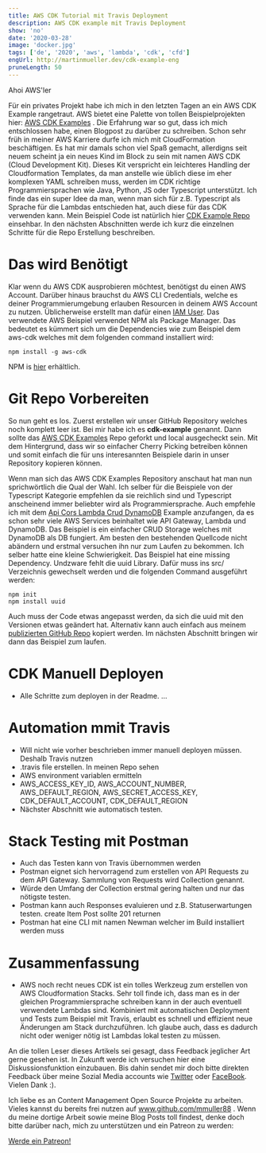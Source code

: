 ```yaml
---
title: AWS CDK Tutorial mit Travis Deployment
description: AWS CDK example mit Travis Deployment
show: 'no'
date: '2020-03-28'
image: 'docker.jpg'
tags: ['de', '2020', 'aws', 'lambda', 'cdk', 'cfd']
engUrl: http://martinmueller.dev/cdk-example-eng
pruneLength: 50
---
```


Ahoi AWS'ler

Für ein privates Projekt habe ich mich in den letzten Tagen an ein AWS CDK Example rangetraut. AWS bietet eine Palette von tollen Beispielprojekten hier: [AWS CDK Examples](https://github.com/aws-samples/aws-cdk-examples) . Die Erfahrung war so gut, dass ich mich entschlossen habe, einen Blogpost zu darüber zu schreiben. Schon sehr früh in meiner AWS Karriere durfe ich mich mit CloudFormation beschäftigen. Es hat mir damals schon viel Spaß gemacht, allerdigns seit neuem scheint ja ein neues Kind im Block zu sein mit namen AWS CDK (Cloud Development Kit). Dieses Kit verspricht ein leichteres Handling der Cloudformation Templates, da man anstelle wie üblich diese im eher komplexen YAML schreiben muss, werden im CDK richtige Programmiersprachen wie Java, Python, JS oder Typescript unterstützt. Ich finde das ein super Idee da man, wenn man sich für z.B. Typescript als Sprache für die Lambdas entschieden hat, auch diese für das CDK verwenden kann.
Mein Beispiel Code ist natürlich hier [CDK Example Repo](https://github.com/mmuller88/cdk-example) einsehbar. In den nächsten Abschnitten werde ich kurz die einzelnen Schritte für die Repo Erstellung beschreiben.

# Das wird Benötigt
Klar wenn du AWS CDK ausprobieren möchtest, benötigst du einen AWS Account. Darüber hinaus brauchst du AWS CLI Credentials, welche es deiner Programmierumgebung erlauben Resourcen in deinem AWS Account zu nutzen. Üblicherweise erstellt man dafür einen [IAM User](https://docs.aws.amazon.com/de_de/IAM/latest/UserGuide/id_users_create.html#id_users_create_cliwpsapi).
Das verwendete AWS Beispiel verwendet NPM als Package Manager. Das bedeutet es kümmert sich um die Dependencies wie zum Beispiel dem aws-cdk welches mit dem folgenden command installiert wird:

```
npm install -g aws-cdk
```
NPM is [hier](https://nodejs.org/en/download/) erhältlich.

# Git Repo Vorbereiten
So nun geht es los. Zuerst erstellen wir unser GitHub Repository welches noch komplett leer ist. Bei mir habe ich es **cdk-example** genannt. Dann sollte das [AWS CDK Examples](https://github.com/aws-samples/aws-cdk-examples) Repo geforkt und local ausgecheckt sein. Mit dem Hintergrund, dass wir so einfacher Cherry Picking betreiben können und somit einfach die für uns interesannten Beispiele darin in unser Repository kopieren können.

Wenn man sich das AWS CDK Examples Repository anschaut hat man nun sprichwörtlich die Qual der Wahl. Ich selber für die Beispiele von der Typescript Kategorie empfehlen da sie reichlich sind und Typescript anscheinend immer beliebter wird als Programmiersprache. Auch empfehle ich mit dem [Api Cors Lambda Crud DynamoDB](https://github.com/aws-samples/aws-cdk-examples/tree/master/typescript/api-cors-lambda-crud-dynamodb) Example anzufangen, da es schon sehr viele AWS Services beinhaltet wie API Gateway, Lambda und DynamoDB. Das Beispiel is ein einfacher CRUD Storage welches mit DynamoDB als DB fungiert. Am besten den bestehenden Quellcode nicht abändern und erstmal versuchen ihn nur zum Laufen zu bekommen. Ich selber hatte eine kleine Schwierigkeit. Das Beispiel hat eine missing Dependency. Undzware fehlt die uuid Library. Dafür muss ins src/ Verzeichnis gewechselt werden und die folgenden Command ausgeführt werden:

```
npm init
npm install uuid
```

Auch muss der Code etwas angepasst werden, da sich die uuid mit den Versionen etwas geändert hat. Alternativ kann auch einfach aus meinem [publizierten GitHub Repo](https://github.com/mmuller88/cdk-example) kopiert werden. Im nächsten Abschnitt bringen wir dann das Beispiel zum laufen.

# CDK Manuell Deployen
* Alle Schritte zum deployen in der Readme.
...

# Automation mmit Travis
* Will nicht wie vorher beschrieben immer manuell deployen müssen. Deshalb Travis nutzen
* .travis file erstellen. In meinen Repo sehen
* AWS environment variablen ermitteln
* AWS_ACCESS_KEY_ID, AWS_ACCOUNT_NUMBER, AWS_DEFAULT_REGION, AWS_SECRET_ACCESS_KEY, CDK_DEFAULT_ACCOUNT, CDK_DEFAULT_REGION
* Nächster Abschnitt wie automatisch testen.

# Stack Testing mit Postman
* Auch das Testen kann von Travis übernommen werden
* Postman eignet sich hervorragend zum erstellen von API Requests zu dem API Gateway. Sammlung von Requests wird Collection genannt.
* Würde den Umfang der Collection erstmal gering halten und nur das nötigste testen.
* Postman kann auch Responses evaluieren und z.B. Statuserwartungen testen. create Item Post sollte 201 returnen
* Postman hat eine CLI mit namen Newman welcher im Build installiert werden muss

# Zusammenfassung
* AWS noch recht neues CDK ist ein tolles Werkzeug zum erstellen von AWS Cloudformation Stacks. Sehr toll finde ich, dass man es in der gleichen Programmiersprache schreiben kann in der auch eventuell verwendete Lambdas sind. Kombiniert mit automatischen Deployment und Tests zum Beispiel mit Travis, erlaubt es schnell und effizient neue Änderungen am Stack durchzuführen. Ich glaube auch, dass es dadurch nicht oder weniger nötig ist Lambdas lokal testen zu müssen.

An die tollen Leser dieses Artikels sei gesagt, dass Feedback jeglicher Art gerne gesehen ist. In Zukunft werde ich versuchen hier eine Diskussionsfunktion einzubauen. Bis dahin sendet mir doch bitte direkten Feedback über meine Sozial Media accounts wie [Twitter](https://twitter.com/MartinMueller_) oder [FaceBook](https://www.facebook.com/martin.muller.10485). Vielen Dank :).

Ich liebe es an Content Management Open Source Projekte zu arbeiten. Vieles kannst du bereits frei nutzen auf www.github.com/mmuller88 . Wenn du meine dortige Arbeit sowie meine Blog Posts toll findest, denke doch bitte darüber nach, mich zu unterstützen und ein Patreon zu werden:

<a href="https://www.patreon.com/bePatron?u=29010217" data-patreon-widget-type="become-patron-button">Werde ein Patreon!</a><script async src="https://c6.patreon.com/becomePatronButton.bundle.js"></script>